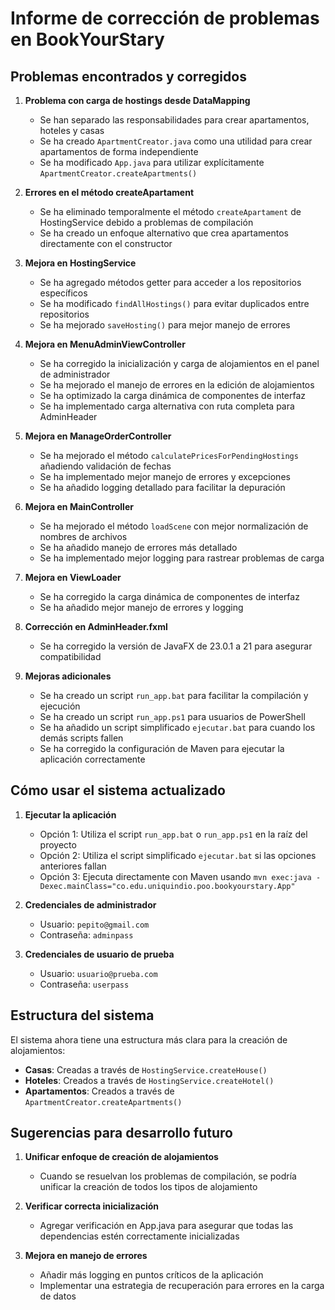 # Informe de corrección de problemas en BookYourStary

## Problemas encontrados y corregidos

1. **Problema con carga de hostings desde DataMapping**
   - Se han separado las responsabilidades para crear apartamentos, hoteles y casas
   - Se ha creado `ApartmentCreator.java` como una utilidad para crear apartamentos de forma independiente
   - Se ha modificado `App.java` para utilizar explícitamente `ApartmentCreator.createApartments()`

2. **Errores en el método createApartament**
   - Se ha eliminado temporalmente el método `createApartament` de HostingService debido a problemas de compilación
   - Se ha creado un enfoque alternativo que crea apartamentos directamente con el constructor

3. **Mejora en HostingService**
   - Se ha agregado métodos getter para acceder a los repositorios específicos
   - Se ha modificado `findAllHostings()` para evitar duplicados entre repositorios
   - Se ha mejorado `saveHosting()` para mejor manejo de errores

4. **Mejora en MenuAdminViewController**
   - Se ha corregido la inicialización y carga de alojamientos en el panel de administrador
   - Se ha mejorado el manejo de errores en la edición de alojamientos
   - Se ha optimizado la carga dinámica de componentes de interfaz
   - Se ha implementado carga alternativa con ruta completa para AdminHeader

5. **Mejora en ManageOrderController**
   - Se ha mejorado el método `calculatePricesForPendingHostings` añadiendo validación de fechas
   - Se ha implementado mejor manejo de errores y excepciones
   - Se ha añadido logging detallado para facilitar la depuración

6. **Mejora en MainController**
   - Se ha mejorado el método `loadScene` con mejor normalización de nombres de archivos
   - Se ha añadido manejo de errores más detallado
   - Se ha implementado mejor logging para rastrear problemas de carga

7. **Mejora en ViewLoader**
   - Se ha corregido la carga dinámica de componentes de interfaz
   - Se ha añadido mejor manejo de errores y logging

8. **Corrección en AdminHeader.fxml**
   - Se ha corregido la versión de JavaFX de 23.0.1 a 21 para asegurar compatibilidad

9. **Mejoras adicionales**
   - Se ha creado un script `run_app.bat` para facilitar la compilación y ejecución
   - Se ha creado un script `run_app.ps1` para usuarios de PowerShell
   - Se ha añadido un script simplificado `ejecutar.bat` para cuando los demás scripts fallen
   - Se ha corregido la configuración de Maven para ejecutar la aplicación correctamente

## Cómo usar el sistema actualizado

1. **Ejecutar la aplicación**
   - Opción 1: Utiliza el script `run_app.bat` o `run_app.ps1` en la raíz del proyecto
   - Opción 2: Utiliza el script simplificado `ejecutar.bat` si las opciones anteriores fallan
   - Opción 3: Ejecuta directamente con Maven usando `mvn exec:java -Dexec.mainClass="co.edu.uniquindio.poo.bookyourstary.App"`

2. **Credenciales de administrador**
   - Usuario: `pepito@gmail.com`
   - Contraseña: `adminpass`

3. **Credenciales de usuario de prueba**
   - Usuario: `usuario@prueba.com`
   - Contraseña: `userpass`

## Estructura del sistema

El sistema ahora tiene una estructura más clara para la creación de alojamientos:

- **Casas**: Creadas a través de `HostingService.createHouse()`
- **Hoteles**: Creados a través de `HostingService.createHotel()`  
- **Apartamentos**: Creados a través de `ApartmentCreator.createApartments()`

## Sugerencias para desarrollo futuro

1. **Unificar enfoque de creación de alojamientos**
   - Cuando se resuelvan los problemas de compilación, se podría unificar la creación de todos los tipos de alojamiento

2. **Verificar correcta inicialización**
   - Agregar verificación en App.java para asegurar que todas las dependencias estén correctamente inicializadas

3. **Mejora en manejo de errores**
   - Añadir más logging en puntos críticos de la aplicación
   - Implementar una estrategia de recuperación para errores en la carga de datos
